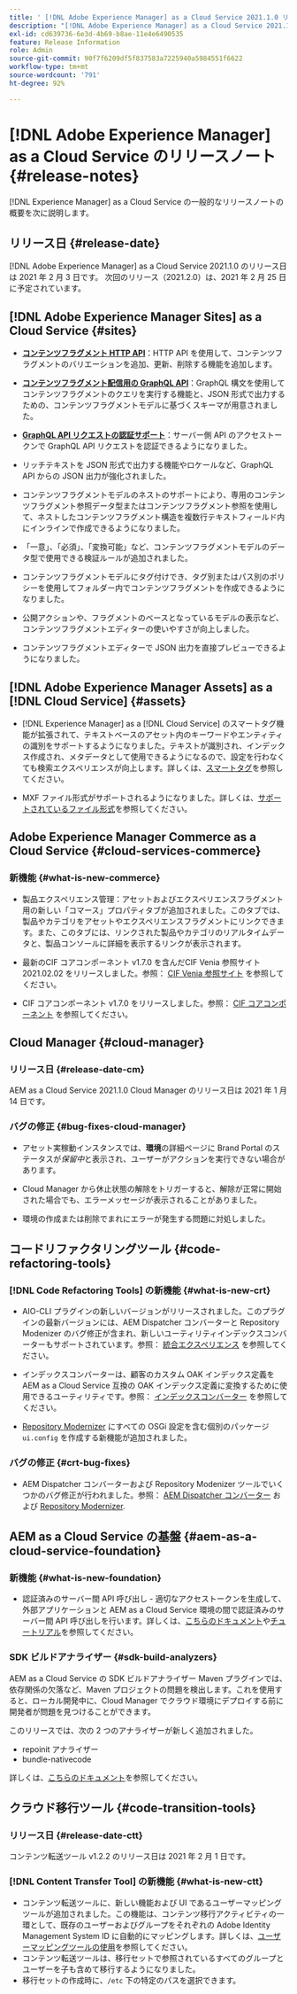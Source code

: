 ```yaml
---
title: ' [!DNL Adobe Experience Manager] as a Cloud Service 2021.1.0 リリースのリリースノート。'
description: "[!DNL Adobe Experience Manager] as a Cloud Service 2021.1.0 のリリースノート。"
exl-id: cd639736-6e3d-4b69-b8ae-11e4e6490535
feature: Release Information
role: Admin
source-git-commit: 90f7f6209df5f837583a7225940a5984551f6622
workflow-type: tm+mt
source-wordcount: '791'
ht-degree: 92%

---
```



# [!DNL Adobe Experience Manager] as a Cloud Service のリリースノート {#release-notes}

[!DNL Experience Manager] as a Cloud Service の一般的なリリースノートの概要を次に説明します。

## リリース日 {#release-date}

[!DNL Adobe Experience Manager] as a Cloud Service 2021.1.0 のリリース日は 2021 年 2 月 3 日です。
次回のリリース（2021.2.0）は、2021 年 2 月 25 日に予定されています。

## [!DNL Adobe Experience Manager Sites] as a Cloud Service {#sites}

* **[コンテンツフラグメント HTTP API](/help/assets/content-fragments/assets-api-content-fragments.md)**：HTTP API を使用して、コンテンツフラグメントのバリエーションを追加、更新、削除する機能を追加します。

* **[コンテンツフラグメント配信用の GraphQL API](/help/headless/graphql-api/content-fragments.md)**：GraphQL 構文を使用してコンテンツフラグメントのクエリを実行する機能と、JSON 形式で出力するための、コンテンツフラグメントモデルに基づくスキーマが用意されました。

* **[GraphQL API リクエストの認証サポート](/help/headless/security/authentication.md)**：サーバー側 API のアクセストークンで GraphQL API リクエストを認証できるようになりました。

* リッチテキストを JSON 形式で出力する機能やロケールなど、GraphQL API からの JSON 出力が強化されました。

* コンテンツフラグメントモデルのネストのサポートにより、専用のコンテンツフラグメント参照データ型またはコンテンツフラグメント参照を使用して、ネストしたコンテンツフラグメント構造を複数行テキストフィールド内にインラインで作成できるようになりました。

* 「一意」、「必須」、「変換可能」など、コンテンツフラグメントモデルのデータ型で使用できる検証ルールが追加されました。

* コンテンツフラグメントモデルにタグ付けでき、タグ別またはパス別のポリシーを使用してフォルダー内でコンテンツフラグメントを作成できるようになりました。

* 公開アクションや、フラグメントのベースとなっているモデルの表示など、コンテンツフラグメントエディターの使いやすさが向上しました。

* コンテンツフラグメントエディターで JSON 出力を直接プレビューできるようになりました。


## [!DNL Adobe Experience Manager Assets] as a [!DNL Cloud Service] {#assets}

* [!DNL Experience Manager] as a [!DNL Cloud Service] のスマートタグ機能が拡張されて、テキストベースのアセット内のキーワードやエンティティの識別をサポートするようになりました。テキストが識別され、インデックス作成され、メタデータとして使用できるようになるので、設定を行わなくても検索エクスペリエンスが向上します。詳しくは、[スマートタグ](/help/assets/smart-tags.md)を参照してください。

* MXF ファイル形式がサポートされるようになりました。詳しくは、[サポートされているファイル形式](/help/assets/file-format-support.md#video-formats)を参照してください。

## Adobe Experience Manager Commerce as a Cloud Service {#cloud-services-commerce}

### 新機能 {#what-is-new-commerce}

* 製品エクスペリエンス管理：アセットおよびエクスペリエンスフラグメント用の新しい「コマース」プロパティタブが追加されました。このタブでは、製品やカテゴリをアセットやエクスペリエンスフラグメントにリンクできます。また、このタブには、リンクされた製品やカテゴリのリアルタイムデータと、製品コンソールに詳細を表示するリンクが表示されます。

* 最新のCIF コアコンポーネント v1.7.0 を含んだCIF Venia 参照サイト 2021.02.02 をリリースしました。参照： [CIF Venia 参照サイト](https://github.com/adobe/aem-cif-guides-venia/releases/tag/venia-2021.02.02) を参照してください。

* CIF コアコンポーネント v1.7.0 をリリースしました。参照： [CIF コアコンポーネント](https://github.com/adobe/aem-core-cif-components/releases/tag/core-cif-components-reactor-1.7.0) を参照してください。

## Cloud Manager {#cloud-manager}

### リリース日 {#release-date-cm}

AEM as a Cloud Service 2021.1.0 Cloud Manager のリリース日は 2021 年 1 月 14 日です。

### バグの修正 {#bug-fixes-cloud-manager}

* アセット実稼動インスタンスでは、**環境**&#x200B;の詳細ページに Brand Portal のステータスが&#x200B;*保留中*&#x200B;と表示され、ユーザーがアクションを実行できない場合があります。

* Cloud Manager から休止状態の解除をトリガーすると、解除が正常に開始された場合でも、エラーメッセージが表示されることがありました。

* 環境の作成または削除でまれにエラーが発生する問題に対処しました。

## コードリファクタリングツール {#code-refactoring-tools}

### [!DNL Code Refactoring Tools] の新機能  {#what-is-new-crt}

* AIO-CLI プラグインの新しいバージョンがリリースされました。このプラグインの最新バージョンには、AEM Dispatcher コンバーターと Repository Modenizer のバグ修正が含まれ、新しいユーティリティインデックスコンバーターもサポートされています。参照： [統合エクスペリエンス](https://experienceleague.adobe.com/docs/experience-manager-cloud-service/moving/refactoring-tools/unified-experience.html#benefits) を参照してください。

* インデックスコンバーターは、顧客のカスタム OAK インデックス定義を AEM as a Cloud Service 互換の OAK インデックス定義に変換するために使用できるユーティリティです。参照： [インデックスコンバーター](https://github.com/adobe/aem-cloud-service-source-migration/tree/master/packages/index-converter) を参照してください。

* [Repository Modernizer](https://github.com/adobe/aem-cloud-service-source-migration/tree/master/packages/repository-modernizer) にすべての OSGi 設定を含む個別のパッケージ `ui.config` を作成する新機能が追加されました。

### バグの修正 {#crt-bug-fixes}

* AEM Dispatcher コンバーターおよび Repository Modenizer ツールでいくつかのバグ修正が行われました。参照： [AEM Dispatcher コンバーター](https://github.com/adobe/aem-cloud-service-source-migration/tree/master/packages/dispatcher-converter) および [Repository Modernizer](https://github.com/adobe/aem-cloud-service-source-migration/tree/master/packages/repository-modernizer).

## AEM as a Cloud Service の基盤 {#aem-as-a-cloud-service-foundation}

### 新機能 {#what-is-new-foundation}

* 認証済みのサーバー間 API 呼び出し - 適切なアクセストークンを生成して、外部アプリケーションと AEM as a Cloud Service 環境の間で認証済みのサーバー間 API 呼び出しを行います。詳しくは、[こちらのドキュメント](/help/implementing/developing/introduction/generating-access-tokens-for-server-side-apis.md)や[チュートリアル](https://experienceleague.adobe.com/docs/experience-manager-learn/getting-started-with-aem-headless/authentication/overview.html?lang=ja#authentication)を参照してください。

### SDK ビルドアナライザー {#sdk-build-analyzers}

AEM as a Cloud Service の SDK ビルドアナライザー Maven プラグインでは、依存関係の欠落など、Maven プロジェクトの問題を検出します。これを使用すると、ローカル開発中に、Cloud Manager でクラウド環境にデプロイする前に開発者が問題を見つけることができます。

このリリースでは、次の 2 つのアナライザーが新しく追加されました。

* repoinit アナライザー
* bundle-nativecode

詳しくは、[こちらのドキュメント](https://experienceleague.adobe.com/docs/experience-manager-core-components/using/developing/archetype/build-analyzer-maven-plugin.html?lang=ja#developing)を参照してください。

## クラウド移行ツール {#code-transition-tools}

### リリース日 {#release-date-ctt}

コンテンツ転送ツール v1.2.2 のリリース日は 2021 年 2 月 1 日です。

### [!DNL Content Transfer Tool] の新機能 {#what-is-new-ctt}

* コンテンツ転送ツールに、新しい機能および UI であるユーザーマッピングツールが追加されました。この機能は、コンテンツ移行アクティビティの一環として、既存のユーザーおよびグループをそれぞれの Adobe Identity Management System ID に自動的にマッピングします。詳しくは、[ユーザーマッピングツールの使用](https://experienceleague.adobe.com/docs/experience-manager-cloud-service/moving/cloud-migration/content-transfer-tool/using-user-mapping-tool.html?lang=ja)を参照してください。
* コンテンツ転送ツールは、移行セットで参照されているすべてのグループとユーザーを子も含めて移行するようになりました。
* 移行セットの作成時に、`/etc` 下の特定のパスを選択できます。
